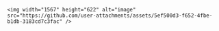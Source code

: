 
    <img width="1567" height="622" alt="image" src="https://github.com/user-attachments/assets/5ef500d3-f652-4fbe-b1db-3183cd7c3fac" />
